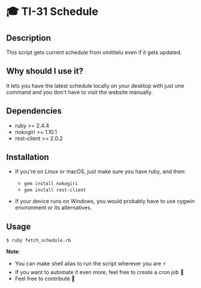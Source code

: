 # 🎓 TI-31 Schedule
## Description
This script gets current schedule from vmititelu even if it gets updated.

## Why should I use it?
It lets you have the latest schedule locally on your desktop with just one command and you don't have to visit the website manually.

## Dependencies
- ruby >= 2.4.4
- nokogiri >= 1.10.1
- rest-client >= 2.0.2

## Installation
- If you're on Linux or macOS, just make sure you have ruby, and then:
  - `gem install nokogiri`
  - `gem install rest-client`

- If your device runs on Windows, you would probably have to use cygwin environment or its alternatives.

## Usage
`$ ruby fetch_schedule.rb`


**Note**:
- You can make shell alias to run the script wherever you are ⚡️
- If you want to automate it even more, feel free to create a cron job 🚜
- Feel free to contribute 🛵
